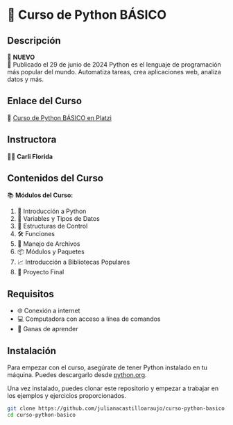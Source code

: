 # 🐍 Curso de Python BÁSICO
## Descripción
🚀 **NUEVO**  
📅 Publicado el 29 de junio de 2024
Python es el lenguaje de programación más popular del mundo. Automatiza tareas, crea aplicaciones web, analiza datos y más.
## Enlace del Curso
🔗 [Curso de Python BÁSICO en Platzi](https://platzi.com/cursos/python/?notification_id=4750490)

## Instructora

👩‍🏫 **Carli Florida**

## Contenidos del Curso

📚 **Módulos del Curso:**
1. 📝 Introducción a Python
2. 🧮 Variables y Tipos de Datos
3. 🔄 Estructuras de Control
4. 🛠 Funciones
5. 📂 Manejo de Archivos
6. 📦 Módulos y Paquetes
7. 📈 Introducción a Bibliotecas Populares
8. 🎯 Proyecto Final

## Requisitos

- 🌐 Conexión a internet
- 💻 Computadora con acceso a línea de comandos
- 🎉 Ganas de aprender

## Instalación

Para empezar con el curso, asegúrate de tener Python instalado en tu máquina. Puedes descargarlo desde [python.org](https://www.python.org/downloads/).

Una vez instalado, puedes clonar este repositorio y empezar a trabajar en los ejemplos y ejercicios proporcionados.

```bash
git clone https://github.com/julianacastilloaraujo/curso-python-basico.git
cd curso-python-basico
